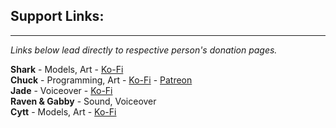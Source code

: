 ## Support Links:
***
_Links below lead directly to respective person's donation pages._  

**Shark** - Models, Art -  [Ko-Fi](https://ko-fi.com/sharkmods)  
**Chuck** - Programming, Art - [Ko-Fi](https://ko-fi.com/chuckleberryfinn) - [Patreon](https://www.patreon.com/Chu_uck)    
**Jade** - Voiceover - [Ko-Fi](https://ko-fi.com/jadedp)  
**Raven & Gabby** - Sound, Voiceover  
**Cytt** - Models, Art - [Ko-Fi](https://ko-fi.com/cytt)  